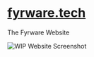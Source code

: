 # [fyrware.tech](http://fyrware.tech)
The Fyrware Website

![WIP Website Screenshot](https://cdn.discordapp.com/attachments/282274126888960000/530521537481277450/fw1.png)
